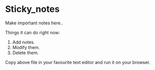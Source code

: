 # Sticky_notes
Make important notes here..

Things it can do right now:
1. Add notes.
2. Modify them.
3. Delete them.

Copy above file in your favourite text editor and run it on your browser.
